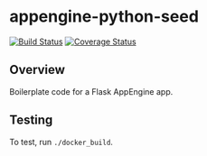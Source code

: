# appengine-python-seed

[![Build Status](https://travis-ci.org/mtlynch/appengine-python-seed.svg?branch=master)](https://travis-ci.org/mtlynch/appengine-python-seed) [![Coverage Status](https://coveralls.io/repos/github/mtlynch/appengine-python-seed/badge.svg?branch=master)](https://coveralls.io/github/mtlynch/appengine-python-seed?branch=master)

## Overview

Boilerplate code for a Flask AppEngine app.

## Testing

To test, run `./docker_build`.
